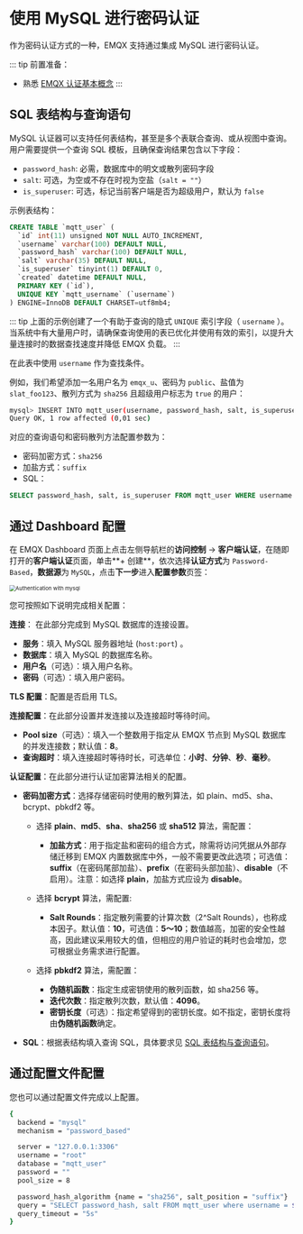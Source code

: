 # 使用 MySQL 进行密码认证

作为密码认证方式的一种，EMQX 支持通过集成 MySQL 进行密码认证。

::: tip 前置准备：

- 熟悉 [EMQX 认证基本概念](../authn/authn.md)
:::

## SQL 表结构与查询语句

MySQL 认证器可以支持任何表结构，甚至是多个表联合查询、或从视图中查询。用户需要提供一个查询 SQL 模板，且确保查询结果包含以下字段：

- `password_hash`: 必需，数据库中的明文或散列密码字段
- `salt`: 可选，为空或不存在时视为空盐（`salt = ""`）
- `is_superuser`: 可选，标记当前客户端是否为超级用户，默认为 `false`

示例表结构：

```sql
CREATE TABLE `mqtt_user` (
  `id` int(11) unsigned NOT NULL AUTO_INCREMENT,
  `username` varchar(100) DEFAULT NULL,
  `password_hash` varchar(100) DEFAULT NULL,
  `salt` varchar(35) DEFAULT NULL,
  `is_superuser` tinyint(1) DEFAULT 0,
  `created` datetime DEFAULT NULL,
  PRIMARY KEY (`id`),
  UNIQUE KEY `mqtt_username` (`username`)
) ENGINE=InnoDB DEFAULT CHARSET=utf8mb4;
```

::: tip
上面的示例创建了一个有助于查询的隐式 `UNIQUE` 索引字段（ `username` ）。当系统中有大量用户时，请确保查询使用的表已优化并使用有效的索引，以提升大量连接时的数据查找速度并降低 EMQX 负载。
:::

在此表中使用 `username` 作为查找条件。

例如，我们希望添加一名用户名为 `emqx_u`、密码为 `public`、盐值为 `slat_foo123`、散列方式为 `sha256` 且超级用户标志为 `true` 的用户：

```bash
mysql> INSERT INTO mqtt_user(username, password_hash, salt, is_superuser) VALUES ('emqx_u', SHA2(concat('public', 'slat_foo123'), 256), 'slat_foo123', 1);
Query OK, 1 row affected (0,01 sec)
```

对应的查询语句和密码散列方法配置参数为：

- 密码加密方式：`sha256`
- 加盐方式：`suffix`
- SQL：

```sql
SELECT password_hash, salt, is_superuser FROM mqtt_user WHERE username = ${username} LIMIT 1
```

## 通过 Dashboard 配置

在 EMQX Dashboard 页面上点击左侧导航栏的**访问控制** -> **客户端认证**，在随即打开的**客户端认证**页面，单击**+ 创建**，依次选择**认证方式**为 `Password-Based`，**数据源**为 `MySQL`，点击**下一步**进入**配置参数**页签：

<img src="./assets/authn-mysql.png" alt="Authentication with mysql" style="zoom:67%;" />

您可按照如下说明完成相关配置：

**连接**： 在此部分完成到 MySQL 数据库的连接设置。

- **服务**：填入 MySQL 服务器地址 (`host:port`) 。
- **数据库**：填入 MySQL 的数据库名称。
- **用户名**（可选）：填入用户名称。
- **密码**（可选）：填入用户密码。

**TLS 配置**：配置是否启用 TLS。

**连接配置**：在此部分设置并发连接以及连接超时等待时间。

- **Pool size**（可选）：填入一个整数用于指定从 EMQX 节点到 MySQL 数据库的并发连接数；默认值：**8**。
- **查询超时**：填入连接超时等待时长，可选单位：**小时**、**分钟**、**秒**、**毫秒**。

**认证配置**：在此部分进行认证加密算法相关的配置。

- **密码加密方式**：选择存储密码时使用的散列算法，如 plain、md5、sha、bcrypt、pbkdf2 等。

  - 选择 **plain**、**md5**、**sha**、**sha256** 或 **sha512** 算法，需配置：

    - **加盐方式**：用于指定盐和密码的组合方式，除需将访问凭据从外部存储迁移到 EMQX 内置数据库中外，一般不需要更改此选项；可选值：**suffix**（在密码尾部加盐）、**prefix**（在密码头部加盐）、**disable**（不启用）。注意：如选择 **plain**，加盐方式应设为 **disable**。
  - 选择 **bcrypt** 算法，需配置:
    - **Salt Rounds**：指定散列需要的计算次数（2^Salt Rounds），也称成本因子。默认值：**10**，可选值：**5～10**；数值越高，加密的安全性越高，因此建议采用较大的值，但相应的用户验证的耗时也会增加，您可根据业务需求进行配置。
  - 选择 **pbkdf2** 算法，需配置：
    - **伪随机函数**：指定生成密钥使用的散列函数，如 sha256 等。
    - **迭代次数**：指定散列次数，默认值：**4096**。<!--后续补充取值范围-->
    - **密钥长度**（可选）：指定希望得到的密钥长度。如不指定，密钥长度将由**伪随机函数**确定。
  
- **SQL**：根据表结构填入查询 SQL，具体要求见 [SQL 表结构与查询语句](#sql-表结构与查询语句)。

## 通过配置文件配置

您也可以通过配置文件完成以上配置。<!--具体操作，请参考[配置手册](../../configuration/configuration-manual.html)。-->

```bash
{
  backend = "mysql"
  mechanism = "password_based"

  server = "127.0.0.1:3306"
  username = "root"
  database = "mqtt_user"
  password = ""
  pool_size = 8

  password_hash_algorithm {name = "sha256", salt_position = "suffix"}
  query = "SELECT password_hash, salt FROM mqtt_user where username = ${username} LIMIT 1"
  query_timeout = "5s"
}
```
